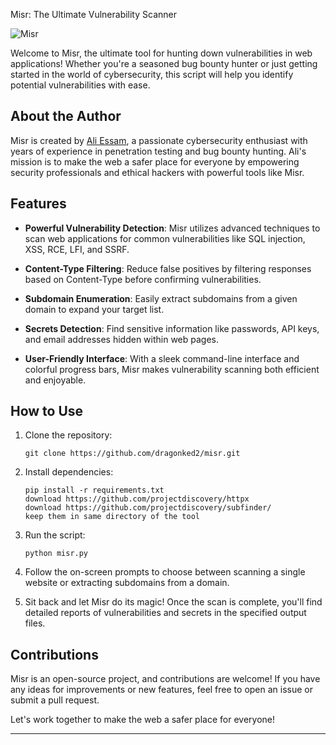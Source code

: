 
 Misr: The Ultimate Vulnerability Scanner

![Misr](https://github.com/dragonked2/Misr/assets/66541902/b83f3c98-1946-4d2d-86c7-da101a280000)

Welcome to Misr, the ultimate tool for hunting down vulnerabilities in web applications! Whether you're a seasoned bug bounty hunter or just getting started in the world of cybersecurity, this script will help you identify potential vulnerabilities with ease.

## About the Author

Misr is created by [Ali Essam](https://github.com/dragonked2), a passionate cybersecurity enthusiast with years of experience in penetration testing and bug bounty hunting. Ali's mission is to make the web a safer place for everyone by empowering security professionals and ethical hackers with powerful tools like Misr.

## Features

- **Powerful Vulnerability Detection**: Misr utilizes advanced techniques to scan web applications for common vulnerabilities like SQL injection, XSS, RCE, LFI, and SSRF.
  
- **Content-Type Filtering**: Reduce false positives by filtering responses based on Content-Type before confirming vulnerabilities.

- **Subdomain Enumeration**: Easily extract subdomains from a given domain to expand your target list.

- **Secrets Detection**: Find sensitive information like passwords, API keys, and email addresses hidden within web pages.

- **User-Friendly Interface**: With a sleek command-line interface and colorful progress bars, Misr makes vulnerability scanning both efficient and enjoyable.

## How to Use

1. Clone the repository:
   ```
   git clone https://github.com/dragonked2/misr.git
   ```

2. Install dependencies:
   ```
   pip install -r requirements.txt
   download https://github.com/projectdiscovery/httpx
   download https://github.com/projectdiscovery/subfinder/
   keep them in same directory of the tool
   ```

3. Run the script:
   ```
   python misr.py
   ```

4. Follow the on-screen prompts to choose between scanning a single website or extracting subdomains from a domain.

5. Sit back and let Misr do its magic! Once the scan is complete, you'll find detailed reports of vulnerabilities and secrets in the specified output files.

## Contributions

Misr is an open-source project, and contributions are welcome! If you have any ideas for improvements or new features, feel free to open an issue or submit a pull request.

Let's work together to make the web a safer place for everyone!

---
